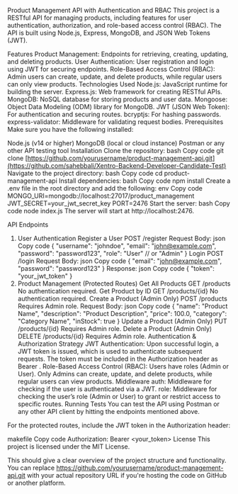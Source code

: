 Product Management API with Authentication and RBAC
This project is a RESTful API for managing products, including features for user authentication, authorization, and role-based access control (RBAC). The API is built using Node.js, Express, MongoDB, and JSON Web Tokens (JWT).

Features
Product Management: Endpoints for retrieving, creating, updating, and deleting products.
User Authentication: User registration and login using JWT for securing endpoints.
Role-Based Access Control (RBAC): Admin users can create, update, and delete products, while regular users can only view products.
Technologies Used
Node.js: JavaScript runtime for building the server.
Express.js: Web framework for creating RESTful APIs.
MongoDB: NoSQL database for storing products and user data.
Mongoose: Object Data Modeling (ODM) library for MongoDB.
JWT (JSON Web Token): For authentication and securing routes.
bcryptjs: For hashing passwords.
express-validator: Middleware for validating request bodies.
Prerequisites
Make sure you have the following installed:

Node.js (v14 or higher)
MongoDB (local or cloud instance)
Postman or any other API testing tool
Installation
Clone the repository:
bash
Copy code
git clone [https://github.com/yourusername/product-management-api.git](https://github.com/sahebbali/Xentro-Backend-Developer-Candidate-Test)
Navigate to the project directory:
bash
Copy code
cd product-management-api
Install dependencies:
bash
Copy code
npm install
Create a .env file in the root directory and add the following:
env
Copy code
MONGO_URI=mongodb://localhost:27017/product_management
JWT_SECRET=your_jwt_secret_key
PORT=2476
Start the server:
bash
Copy code
node index.js
The server will start at http://localhost:2476.

API Endpoints
1. User Authentication
Register a User
POST /register
Request Body:
json
Copy code
{
  "username": "johndoe",
  "email": "john@example.com",
  "password": "password123",
  "role": "User" // or "Admin"
}
Login
POST /login
Request Body:
json
Copy code
{
  "email": "john@example.com",
  "password": "password123"
}
Response:
json
Copy code
{
  "token": "your_jwt_token"
}
2. Product Management (Protected Routes)
Get All Products
GET /products
No authentication required.
Get Product by ID
GET /products/{id}
No authentication required.
Create a Product (Admin Only)
POST /products
Requires Admin role.
Request Body:
json
Copy code
{
  "name": "Product Name",
  "description": "Product Description",
  "price": 100.0,
  "category": "Category Name",
  "inStock": true
}
Update a Product (Admin Only)
PUT /products/{id}
Requires Admin role.
Delete a Product (Admin Only)
DELETE /products/{id}
Requires Admin role.
Authentication & Authorization Strategy
JWT Authentication: Upon successful login, a JWT token is issued, which is used to authenticate subsequent requests. The token must be included in the Authorization header as Bearer <token>.
Role-Based Access Control (RBAC): Users have roles (Admin or User). Only Admins can create, update, and delete products, while regular users can view products.
Middleware
auth: Middleware for checking if the user is authenticated via a JWT.
role: Middleware for checking the user’s role (Admin or User) to grant or restrict access to specific routes.
Running Tests
You can test the API using Postman or any other API client by hitting the endpoints mentioned above.

For the protected routes, include the JWT token in the Authorization header:

makefile
Copy code
Authorization: Bearer <your_token>
License
This project is licensed under the MIT License.

This should give a clear overview of the project structure and functionality. You can replace https://github.com/yourusername/product-management-api.git with your actual repository URL if you're hosting the code on GitHub or another platform.
